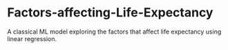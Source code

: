 # Factors-affecting-Life-Expectancy
A classical ML model exploring the factors that affect life expectancy using linear regression.
